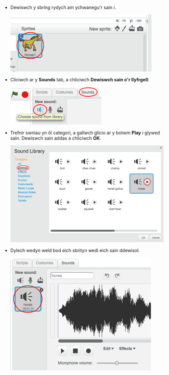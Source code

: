 + Dewiswch y sbring rydych am ychwanegu'r sain i.
    
    ![screenshot](images/sprite-select.png)

+ Cliciwch ar y **Sounds** tab, a chliciwch **Dewiswch sain o'r llyfrgell**:
    
    ![screenshot](images/import-sound.png)

+ Trefnir swniau yn ôl categori, a gallwch glicio ar y botwm **Play** i glywed sain. Dewiswch sain addas a chliciwch **OK**.
    
    ![screenshot](images/choose-sound.png)

+ Dylech wedyn weld bod eich sbrityn wedi eich sain ddewisol.
    
    ![screenshot](images/sound-imported.png)